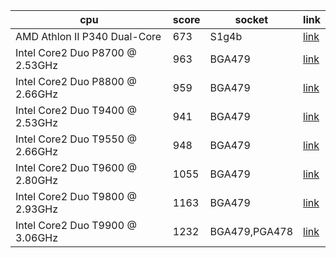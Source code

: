 | cpu | score | socket | link |
|-|-|-|-|
| AMD Athlon II P340 Dual-Core | 673  | S1g4b|  [link](https://www.cpubenchmark.net/cpu.php?cpu=AMD+Athlon+II+P340+Dual-Core&id=126) |
| Intel Core2 Duo P8700 @ 2.53GHz | 963 | BGA479 | [link](https://www.cpubenchmark.net/cpu.php?cpu=Intel+Core2+Duo+P8700+%40+2.53GHz&id=975)
|  Intel Core2 Duo P8800 @ 2.66GHz | 959 | BGA479 | [link](https://www.cpubenchmark.net/cpu.php?cpu=Intel+Core2+Duo+P8800+%40+2.66GHz&id=976)
| Intel Core2 Duo T9400 @ 2.53GHz | 941 | BGA479 | [link](https://www.cpubenchmark.net/cpu.php?cpu=Intel+Core2+Duo+T9400+%40+2.53GHz&id=1009)
| Intel Core2 Duo T9550 @ 2.66GHz | 948 | BGA479 | [link](https://www.cpubenchmark.net/cpu.php?cpu=Intel+Core2+Duo+T9550+%40+2.66GHz&id=1011)
| Intel Core2 Duo T9600 @ 2.80GHz | 1055 | BGA479 | [link](https://www.cpubenchmark.net/cpu.php?cpu=Intel+Core2+Duo+T9600+%40+2.80GHz&id=1012)
| Intel Core2 Duo T9800 @ 2.93GHz | 1163 | BGA479 | [link](https://www.cpubenchmark.net/cpu.php?cpu=Intel+Core2+Duo+T9800+%40+2.93GHz&id=1013)
| Intel Core2 Duo T9900 @ 3.06GHz | 1232 | BGA479,PGA478 | [link](https://www.cpubenchmark.net/cpu.php?cpu=Intel+Core2+Duo+T9900+%40+3.06GHz&id=1014)